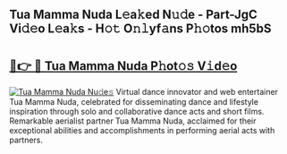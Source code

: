 ## Tua Mamma Nuda L𝚎a𝚔ed N𝚞𝚍e - Part-JgC Vi𝚍𝚎o L𝚎a𝚔s - H𝚘𝚝 O𝚗𝚕yf𝚊ns P𝚑𝚘tos mh5bS

# <h2><a href="http://kfefgh.oniu.top/?m=Tua+Mamma+Nuda">🔗👉 🔴 Tua Mamma Nuda P𝚑ot𝚘𝚜 V𝚒d𝚎o</a></h2>

[![Tua Mamma Nuda Nu𝚍e𝚜](https://i.imgur.com/0qMVB7G.gif)](http://kfefgh.oniu.top/?m=Tua+Mamma+Nuda)
Virtual dance innovator and web entertainer Tua Mamma Nuda, celebrated for disseminating dance and lifestyle inspiration through solo and collaborative dance acts and short films. Remarkable aerialist partner Tua Mamma Nuda, acclaimed for their exceptional abilities and accomplishments in performing aerial acts with partners.  
